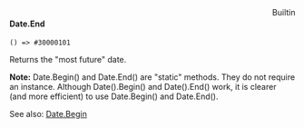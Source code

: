 <div style="float:right"><span class="builtin">Builtin</span></div>

#### Date.End

``` suneido
() => #30000101
```

Returns the "most future" date.

**Note:** Date.Begin() and Date.End() are "static" methods. They do not require an instance. Although Date().Begin() and Date().End() work, it is clearer (and more efficient) to use Date.Begin() and Date.End().

See also: [Date.Begin](<Date.Begin.md>)
